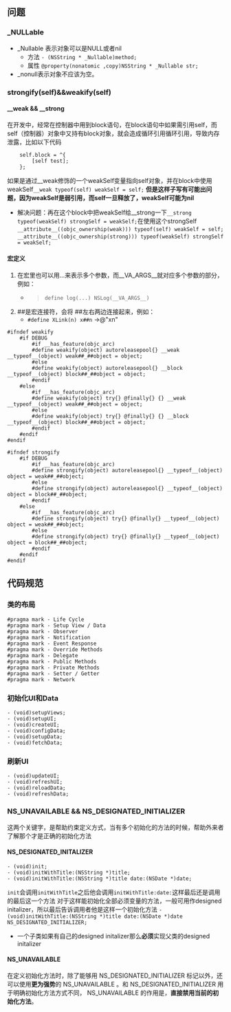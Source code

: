 ## 问题

### _NULLable
* _Nullable 表示对象可以是NULL或者nil 
  * 方法 `- (NSString * _Nullable)method;`
  * 属性 `@property(nonatomic ,copy)NSString * _Nullable str;`
* _nonull表示对象不应该为空。

### strongify(self)&&weakify(self)
#### __weak && __strong
在开发中，经常在控制器中用到block语句，在block语句中如果需引用self，而self（控制器）对象中又持有block对象，就会造成循环引用循环引用，导致内存泄露，比如以下代码
```objc
    self.block = ^{
        [self test];
    };
```
如果是通过__weak修饰的一个weakSelf变量指向self对象，并在block中使用weakSelf`__weak typeof(self) weakSelf = self;`
**但是这样子写有可能出问题，因为weakSelf是弱引用，而self一旦释放了，weakSelf可能为nil**
* 解决问题：再在这个block中把weakSelf给__strong一下`__strong typeof(weakSelf) strongSelf = weakSelf;`在使用这个strongSelf
`__attribute__((objc_ownership(weak))) typeof(self) weakSelf = self;`
`__attribute__((objc_ownership(strong))) typeof(weakSelf) strongSelf = weakSelf;`

#### 宏定义
1. 在宏里也可以用...来表示多个参数，而__VA_ARGS__就对应多个参数的部分，例如：
    * > `define log(...) NSLog(__VA_ARGS__)`
2. ##是宏连接符，会将 ##左右两边连接起来，例如：
    * `#define XLink(n) x##n` ->@"xn" 

```objc
#ifndef weakify
    #if DEBUG
        #if __has_feature(objc_arc)
        #define weakify(object) autoreleasepool{} __weak __typeof__(object) weak##_##object = object;
        #else
        #define weakify(object) autoreleasepool{} __block __typeof__(object) block##_##object = object;
        #endif
    #else
        #if __has_feature(objc_arc)
        #define weakify(object) try{} @finally{} {} __weak __typeof__(object) weak##_##object = object;
        #else
        #define weakify(object) try{} @finally{} {} __block __typeof__(object) block##_##object = object;
        #endif
    #endif
#endif

#ifndef strongify
    #if DEBUG
        #if __has_feature(objc_arc)
        #define strongify(object) autoreleasepool{} __typeof__(object) object = weak##_##object;
        #else
        #define strongify(object) autoreleasepool{} __typeof__(object) object = block##_##object;
        #endif
    #else
        #if __has_feature(objc_arc)
        #define strongify(object) try{} @finally{} __typeof__(object) object = weak##_##object;
        #else
        #define strongify(object) try{} @finally{} __typeof__(object) object = block##_##object;
        #endif
    #endif
#endif
```

## 代码规范

### 类的布局
```objc
#pragma mark - Life Cycle
#pragma mark - Setup View / Data
#pragma mark - Observer
#pragma mark - Notification
#pragma mark - Event Response
#pragma mark - Override Methods
#pragma mark - Delegate
#pragma mark - Public Methods
#pragma mark - Private Methods
#pragma mark - Setter / Getter
#pragma mark - Network
```
### 初始化UI和Data
```objc
- (void)setupViews;
- (void)setupUI;
- (void)createUI;
- (void)configData;
- (void)setupData;
- (void)fetchData;
```
### 刷新UI
```objc
- (void)updateUI;
- (void)refreshUI;
- (void)reloadData;
- (void)refreshData;
```
### NS_UNAVAILABLE && NS_DESIGNATED_INITIALIZER
这两个关键字，是帮助约束定义方式，当有多个初始化的方法的时候，帮助外来者了解那个才是正确的初始化方法
#### NS_DESIGNATED_INITALIZER
```objc
- (void)init;
- (void)initWithTitle:(NSString *)title;
- (void)initWithTitle:(NSString *)title date:(NSDate *)date;
```
`init`会调用`initWithTitle`之后他会调用`initWithTitle:date:`这样最后还是调用的最后这一个方法
对于这样能初始化全部必须变量的方法，一般可用作designed initalizer，所以最后告诉调用者他是这样一个初始化方法
`- (void)initWithTitle:(NSString *)title date:(NSDate *)date NS_DESIGNATED_INITIALIZER;`
* 一个子类如果有自己的designed initalizer那么**必须**实现父类的designed initalizer
#### NS_UNAVAILABLE
在定义初始化方法时，除了能够用 NS_DESIGNATED_INITIALIZER 标记以外，还可以使用**更为强势**的 NS_UNAVAILABLE 。和 NS_DESIGNATED_INITIALIZER 用于明确初始化方法方式不同， NS_UNAVAILABLE 的作用是，**直接禁用当前的初始化方法**。
